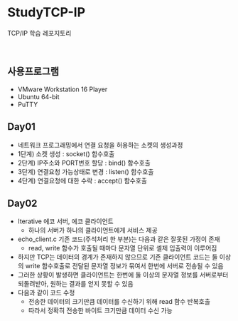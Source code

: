 # StudyTCP-IP
TCP/IP 학습 레포지토리

<br>

## 사용프로그램
- VMware Workstation 16 Player
- Ubuntu 64-bit
- PuTTY


## Day01
- 네트워크 프로그래밍에서 연결 요청을 허용하는 소켓의 생성과정
- 1단계) 소켓 생성 : socket() 함수호출
- 2단계) IP주소와 PORT번호 할당 : bind() 함수호출
- 3단계) 연결요청 가능상태로 변경 : listen() 함수호출
- 4단계) 연결요청에 대한 수락 : accept() 함수호출

## Day02
- Iterative 에코 서버, 에코 클라이언트
  - 하나의 서버가 하나의 클라이언트에게 서비스 제공
- echo_client.c 기존 코드(주석처리 한 부분)는 다음과 같은 잘못된 가정이 존재
  - read, write 함수가 호출될 때마다 문자열 단위로 셀제 입출력이 이루어짐
- 하지만 TCP는 데이터의 경계가 존재하지 않으므로 기존 클라이언트 코드는 둘 이상의 write 함수호출로 전달된 문자열 정보가 묶여서 한번에 서버로 전송될 수 있음
- 그러한 상황이 발생하면 클라이언트는 한번에 둘 이상의 문자열 정보를 서버로부터 되돌려받아, 원하는 결과를 얻지 못할 수 있음
- 다음과 같이 코드 수정
  - 전송한 데이터의 크기만큼 데이터를 수신하기 위해 read 함수 반복호출
  - 따라서 정확히 전송한 바이트 크기만큼 데이터 수신 가능
